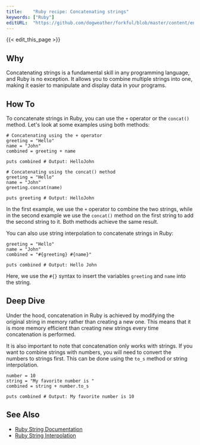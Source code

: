 ```yaml
---
title:    "Ruby recipe: Concatenating strings"
keywords: ["Ruby"]
editURL:  "https://github.com/dogweather/forkful/blob/master/content/en/ruby/concatenating-strings.md"
---
```


{{< edit_this_page >}}

## Why
Concatenating strings is a fundamental skill in any programming language, and Ruby is no exception. It allows you to combine multiple strings into one, making it easier to manipulate and display data in your programs.

## How To
To concatenate strings in Ruby, you can use the `+` operator or the `concat()` method. Let's look at some examples using both methods:

```
# Concatenating using the + operator
greeting = "Hello"
name = "John"
combined = greeting + name

puts combined # Output: HelloJohn

# Concatenating using the concat() method
greeting = "Hello"
name = "John"
greeting.concat(name)

puts greeting # Output: HelloJohn
```

In the first example, we use the `+` operator to combine the two strings, while in the second example we use the `concat()` method on the first string to add the second string to it. Both methods achieve the same result.

You can also use string interpolation to concatenate strings in Ruby:

```
greeting = "Hello"
name = "John"
combined = "#{greeting} #{name}"

puts combined # Output: Hello John
```

Here, we use the `#{}` syntax to insert the variables `greeting` and `name` into the string.

## Deep Dive
Under the hood, concatenation in Ruby is achieved by modifying the original string in memory rather than creating a new one. This means that it is more memory efficient than creating new strings every time concatenation is performed.

It is also important to note that concatenation only works with strings. If you want to combine strings with numbers, you will need to convert the numbers to strings first. This can be done using the `to_s` method or string interpolation.

```
number = 10
string = "My favorite number is "
combined = string + number.to_s

puts combined # Output: My favorite number is 10
```

## See Also
- [Ruby String Documentation](https://ruby-doc.org/core-2.7.0/String.html)
- [Ruby String Interpolation](https://ruby-doc.org/core-2.7.0/doc/syntax/literals_rdoc.html#label-Percent+Strings)